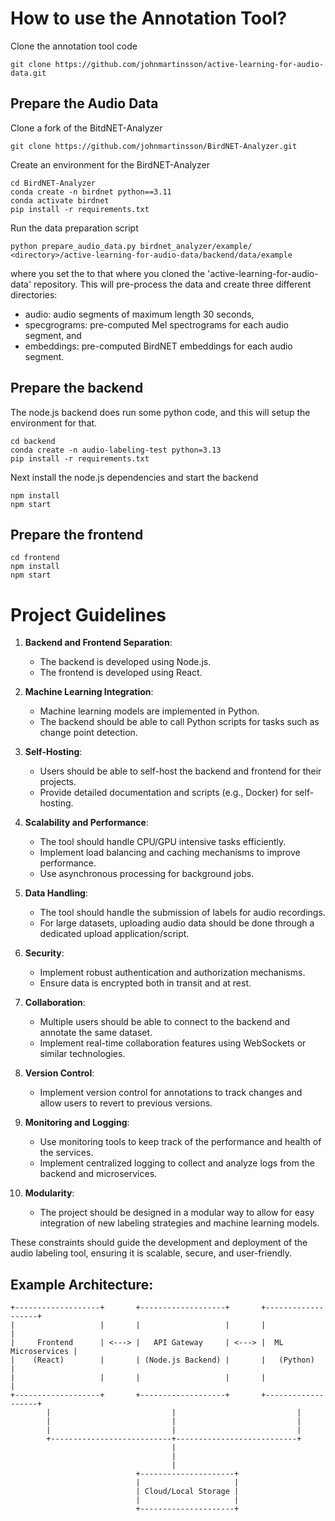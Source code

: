 # How to use the Annotation Tool?

Clone the annotation tool code

    git clone https://github.com/johnmartinsson/active-learning-for-audio-data.git

## Prepare the Audio Data
Clone a fork of the BitdNET-Analyzer

    git clone https://github.com/johnmartinsson/BirdNET-Analyzer.git

Create an environment for the BirdNET-Analyzer

    cd BirdNET-Analyzer
    conda create -n birdnet python==3.11
    conda activate birdnet
    pip install -r requirements.txt

Run the data preparation script

    python prepare_audio_data.py birdnet_analyzer/example/ <directory>/active-learning-for-audio-data/backend/data/example 

where you set the <directory> to that where you cloned the 'active-learning-for-audio-data' repository. This will pre-process the data and create three different directories:

- audio: audio segments of maximum length 30 seconds,
- specgrograms: pre-computed Mel spectrograms for each audio segment, and
- embeddings: pre-computed BirdNET embeddings for each audio segment.

## Prepare the backend

The node.js backend does run some python code, and this will setup the environment for that.

    cd backend
    conda create -n audio-labeling-test python=3.13
    pip install -r requirements.txt

Next install the node.js dependencies and start the backend

    npm install
    npm start

## Prepare the frontend

    cd frontend
    npm install
    npm start

# Project Guidelines

1. **Backend and Frontend Separation**:
   - The backend is developed using Node.js.
   - The frontend is developed using React.

2. **Machine Learning Integration**:
   - Machine learning models are implemented in Python.
   - The backend should be able to call Python scripts for tasks such as change point detection.

3. **Self-Hosting**:
   - Users should be able to self-host the backend and frontend for their projects.
   - Provide detailed documentation and scripts (e.g., Docker) for self-hosting.

4. **Scalability and Performance**:
   - The tool should handle CPU/GPU intensive tasks efficiently.
   - Implement load balancing and caching mechanisms to improve performance.
   - Use asynchronous processing for background jobs.

5. **Data Handling**:
   - The tool should handle the submission of labels for audio recordings.
   - For large datasets, uploading audio data should be done through a dedicated upload application/script.

6. **Security**:
   - Implement robust authentication and authorization mechanisms.
   - Ensure data is encrypted both in transit and at rest.

7. **Collaboration**:
   - Multiple users should be able to connect to the backend and annotate the same dataset.
   - Implement real-time collaboration features using WebSockets or similar technologies.

8. **Version Control**:
   - Implement version control for annotations to track changes and allow users to revert to previous versions.

9. **Monitoring and Logging**:
   - Use monitoring tools to keep track of the performance and health of the services.
   - Implement centralized logging to collect and analyze logs from the backend and microservices.

10. **Modularity**:
    - The project should be designed in a modular way to allow for easy integration of new labeling strategies and machine learning models.

These constraints should guide the development and deployment of the audio labeling tool, ensuring it is scalable, secure, and user-friendly.

## Example Architecture:
```
+-------------------+       +-------------------+       +-------------------+
|                   |       |                   |       |                   |
|     Frontend      | <---> |   API Gateway     | <---> |  ML Microservices |
|    (React)        |       | (Node.js Backend) |       |   (Python)        |
|                   |       |                   |       |                   |
+-------------------+       +-------------------+       +-------------------+
        |                           |                           |
        |                           |                           |
        |                           |                           |
        +---------------------------+---------------------------+
                                    |
                                    |
                                    |
                            +---------------------+
                            |                     |
                            | Cloud/Local Storage |
                            |                     |
                            +---------------------+
```
